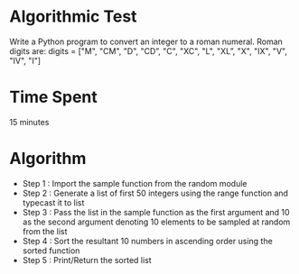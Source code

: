 # Algorithmic Test

Write a Python program to convert an integer to a roman numeral. Roman digits are: digits = ["M", "CM", "D", "CD”, "C", "XC", "L", "XL”, "X", "IX", "V", "IV", "I"]

# Time Spent

15 minutes

# Algorithm

- Step 1 : Import the sample function from the random module
- Step 2 : Generate a list of first 50 integers using the range function and typecast it to list
- Step 3 : Pass the list in the sample function as the first argument and 10 as the second argument denoting 10 elements to be sampled at random from the list
- Step 4 : Sort the resultant 10 numbers in ascending order using the sorted function
- Step 5 : Print/Return the sorted list
